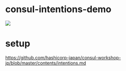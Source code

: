 # consul-intentions-demo

<kbd>
  <img src="https://github-image-tkaburagi.s3.ap-northeast-1.amazonaws.com/consul-workshop/intentions-1.png">
</kbd>


# setup
https://github.com/hashicorp-japan/consul-workshop-jp/blob/master/contents/intentions.md